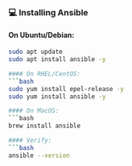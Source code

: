 ### 💻 Installing Ansible


#### On Ubuntu/Debian:
```bash
sudo apt update
sudo apt install ansible -y

#### On RHEL/CentOS:
```bash
sudo yum install epel-release -y
sudo yum install ansible -y

#### On MacOS:
```bash
brew install ansible

#### Verify:
```bash
ansible --version